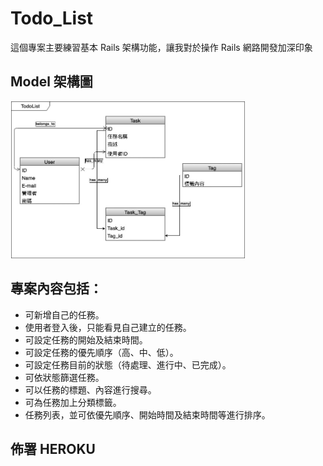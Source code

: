 # Todo_List

這個專案主要練習基本 Rails 架構功能，讓我對於操作 Rails 網路開發加深印象
## Model 架構圖
<img src="https://github.com/Minoyo1111/Todo_list/blob/develop/todolist%E9%97%9C%E8%81%AF%E5%9C%96.jpg" width="375">



## 專案內容包括：

+ 可新增自己的任務。
+ 使用者登入後，只能看見自己建立的任務。
+ 可設定任務的開始及結束時間。
+ 可設定任務的優先順序（高、中、低）。
+ 可設定任務目前的狀態（待處理、進行中、已完成）。
+ 可依狀態篩選任務。
+ 可以任務的標題、內容進行搜尋。
+ 可為任務加上分類標籤。
+ 任務列表，並可依優先順序、開始時間及結束時間等進行排序。

## 佈署 HEROKU
